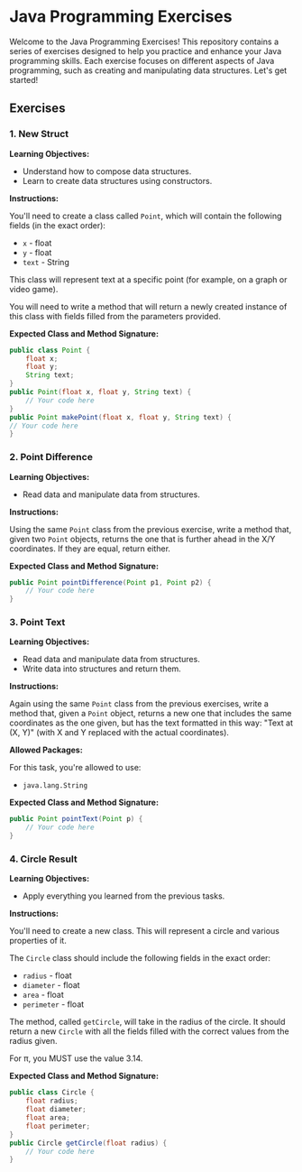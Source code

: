 # Java Programming Exercises

Welcome to the Java Programming Exercises! This repository contains a series of exercises designed to help you practice and enhance your Java programming skills. Each exercise focuses on different aspects of Java programming, such as creating and manipulating data structures. Let's get started!

## Exercises

### 1. New Struct

**Learning Objectives:**

- Understand how to compose data structures.
- Learn to create data structures using constructors.

**Instructions:**

You'll need to create a class called `Point`, which will contain the following fields (in the exact order):

- `x` - float
- `y` - float
- `text` - String

This class will represent text at a specific point (for example, on a graph or video game).

You will need to write a method that will return a newly created instance of this class with fields filled from the parameters provided.

**Expected Class and Method Signature:**
```java
public class Point {
    float x;
    float y;
    String text;
}
public Point(float x, float y, String text) {
    // Your code here
}
public Point makePoint(float x, float y, String text) {
// Your code here
}
```

### 2. Point Difference

**Learning Objectives:**

- Read data and manipulate data from structures.

**Instructions:**

Using the same `Point` class from the previous exercise, write a method that, given two `Point` objects, returns the one that is further ahead in the X/Y coordinates. If they are equal, return either.

**Expected Class and Method Signature:**
```java
public Point pointDifference(Point p1, Point p2) {
    // Your code here
}
```

### 3. Point Text

**Learning Objectives:**

- Read data and manipulate data from structures.
- Write data into structures and return them.

**Instructions:**

Again using the same `Point` class from the previous exercises, write a method that, given a `Point` object, returns a new one that includes the same coordinates as the one given, but has the text formatted in this way: "Text at (X, Y)" (with X and Y replaced with the actual coordinates).

**Allowed Packages:**

For this task, you're allowed to use:
- `java.lang.String`

**Expected Class and Method Signature:**
```java
public Point pointText(Point p) {
    // Your code here
}
```

### 4. Circle Result

**Learning Objectives:**

- Apply everything you learned from the previous tasks.

**Instructions:**

You'll need to create a new class. This will represent a circle and various properties of it.

The `Circle` class should include the following fields in the exact order:

- `radius` - float
- `diameter` - float
- `area` - float
- `perimeter` - float

The method, called `getCircle`, will take in the radius of the circle. It should return a new `Circle` with all the fields filled with the correct values from the radius given.

For π, you MUST use the value 3.14.

**Expected Class and Method Signature:**
```java
public class Circle {
    float radius;
    float diameter;
    float area;
    float perimeter;
}
public Circle getCircle(float radius) {
    // Your code here
}
```

